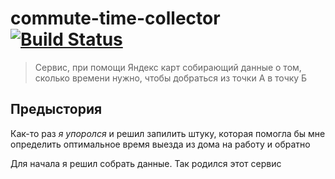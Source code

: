 # commute-time-collector [![Build Status](https://travis-ci.com/OkciD/commute-time-collector.svg?branch=master)](https://travis-ci.com/OkciD/commute-time-collector)
> Сервис, при помощи Яндекс карт собирающий данные о том, сколько времени нужно, чтобы добраться из точки А в точку Б

## Предыстория
Как-то раз _я упоролся_ и решил запилить штуку, которая помогла бы мне определить оптимальное время выезда из дома 
на работу и обратно

Для начала я решил собрать данные. Так родился этот сервис
